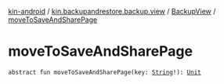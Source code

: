 [kin-android](../../index.md) / [kin.backupandrestore.backup.view](../index.md) / [BackupView](index.md) / [moveToSaveAndSharePage](./move-to-save-and-share-page.md)

# moveToSaveAndSharePage

`abstract fun moveToSaveAndSharePage(key: `[`String`](https://kotlinlang.org/api/latest/jvm/stdlib/kotlin/-string/index.html)`!): `[`Unit`](https://kotlinlang.org/api/latest/jvm/stdlib/kotlin/-unit/index.html)